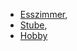 * [Esszimmer](../Esszimmer),
*  [Stube](../Stube),
*  [Hobby](../Hobby)
<!--stackedit_data:
eyJoaXN0b3J5IjpbLTIwOTc5OTc2ODJdfQ==
-->